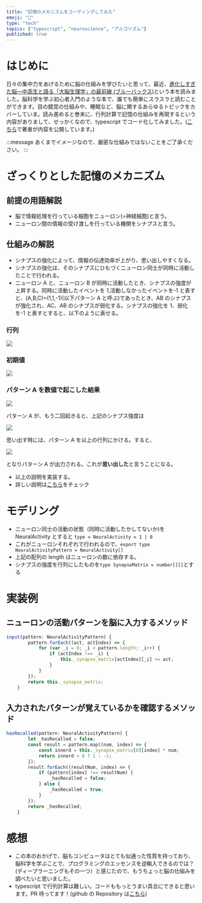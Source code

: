 ```yaml
---
title: "記憶のメカニズムをコーディングしてみた"
emoji: "🧠"
type: "tech"
topics: ["typescript", "neuroscience", "アルゴリズム"]
published: true
---
```


# はじめに

日々の集中力をあげるために脳の仕組みを学びたいと思って、最近、[進化しすぎた脳―中高生と語る「大脳生理学」の最前線 (ブルーバックス)](https://amzn.to/2FRNeCA)という本を読みました。脳科学を学ぶ初心者入門のような本で、誰でも簡単にスラスラと読むことができます。目の錯覚の仕組みや、睡眠など、脳に関するあらゆるトピックをカバーしていま。読み進めると巻末に、行列計算で記憶の仕組みを再現するという内容がありまして、せっかくなので、typescript でコード化してみました。([こちら](http://www.gaya.jp/spiking_neuron/matrix.htm)で著者が内容を公開しています。)

:::message
あくまでイメージなので、厳密な仕組みではないことをご了承ください。
:::

# ざっくりとした記憶のメカニズム

## 前提の用語解説

- 脳で情報処理を行っている細胞をニューロン(=神経細胞)と言う。
- ニューロン間の情報の受け渡しを行っている機関をシナプスと言う。

## 仕組みの解説

- シナプスの強化によって、情報の伝達効率が上がり、思い出しやすくなる。
- シナプスの強化は、そのシナプスにひもづくニューロン同士が同時に活動したことで行われる。
- ニューロン A と、ニューロン B が同時に活動したとき、シナプスの強度が上昇する。同時に活動したイベントを 1,活動しなかったイベントを-1 と表すと、(A,B,C)=(1,1,-1)(以下パターン A と呼ぶ)であったとき、AB のシナプスが強化され、AC、AB のシナプスが弱化する。シナプスの強化を 1、弱化を-1 と表すとすると、以下のように表せる。

### 行列

![](https://storage.googleapis.com/zenn-user-upload/xsbg8jjfkhz9tfqhhkv52u9wgtot)

### 初期値

![](https://storage.googleapis.com/zenn-user-upload/4vu0l6dltbjqcb2yim1lk6g8ynob)

### パターン A を数値で起こした結果

![](https://storage.googleapis.com/zenn-user-upload/mz58zxpdvfekibe5znb0ppgrjs1r)

パターン A が、もう二回起きると、上記のシナプス強度は

![](https://storage.googleapis.com/zenn-user-upload/w7hbd4ow9olepf8hce49z3t1fg93)

思い出す時には、パターン A を以上の行列にかける。すると、

![](https://storage.googleapis.com/zenn-user-upload/mbqenijdpikdodf5zwt88mvzw9aj)

となりパターン A が出力される。これが**思い出した**と言うことになる。

- 以上の説明を実装する。
- 詳しい説明は[こちら](http://www.gaya.jp/spiking_neuron/matrix.htm)をチェック

# モデリング

- ニューロン同士の活動の状態（同時に活動したかしてないか)を NeuralActivity とすると `type = NeuralActivity = 1 | 0`
- これがニューロンそれぞれで行われるので、`export type NeuralActivityPattern = NeuralActivity[]`
- 上記の配列の length はニューロンの数に依存する。
- シナプスの強度を行列にしたものを`type SynapseMatrix = number[][]`とする

# 実装例

## ニューロンの活動パターンを脳に入力するメソッド

```typescript
input(pattern: NeuralActivityPattern) {
		pattern.forEach((act, actIndex) => {
			for (var _i = 0; _i < pattern.length; _i++) {
				if (actIndex !== _i) {
					this._synapse_matrix[actIndex][_i] += act;
				}
			}
		});
		return this._synapse_matrix;
	}
```

## 入力されたパターンが覚えているかを確認するメソッド

```typescript
hasRecalled(pattern: NeuralActivityPattern) {
		let _hasRecalled = false;
		const result = pattern.map((num, index) => {
			const innerd = this._synapse_matrix[0][index] * num;
			return innerd > 0 ? 1 : -1;
		});
		result.forEach((resultNum, index) => {
			if (pattern[index] !== resultNum) {
				_hasRecalled = false;
			} else {
				_hasRecalled = true;
			}
		});
		return _hasRecalled;
	}
```

# 感想

- この本のおかげで、脳もコンピュータはとても似通った性質を持っており、脳科学を学ぶことで、プログラミングのエッセンスを逆輸入できるのでは？(ディープラーニングもその一つ）と感じたので、もうちょっと脳の仕組みを調べたいと思いました。
- typescript で行列計算は難しい。コードももっとうまい具合にできると思います。PR 待ってます！(github の Repository は[こちら](https://github.com/ryuseikurata/neural_network))
